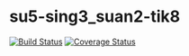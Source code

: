 # su5-sing3_suan2-tik8
[![Build Status](https://travis-ci.org/i3thuan5/su5-sing3_suan2-tik8.svg?branch=master)](https://travis-ci.org/i3thuan5/su5-sing3_suan2-tik8)
[![Coverage Status](https://coveralls.io/repos/github/i3thuan5/su5-sing3_suan2-tik8/badge.svg?branch=master)](https://coveralls.io/github/i3thuan5/su5-sing3_suan2-tik8?branch=master)